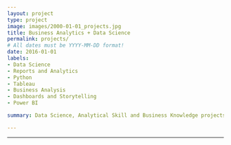 ```yaml
---
layout: project
type: project
image: images/2000-01-01_projects.jpg
title: Business Analytics + Data Science
permalink: projects/
# All dates must be YYYY-MM-DD format!
date: 2016-01-01
labels:
- Data Science
- Reports and Analytics
- Python
- Tableau
- Business Analysis
- Dashboards and Storytelling
- Power BI

summary: Data Science, Analytical Skill and Business Knowledge projects to make confident decisions.

---
```



<hr>


